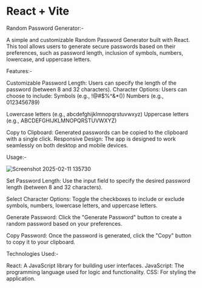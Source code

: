 # React + Vite

Random Password Generator:-

A simple and customizable Random Password Generator built with React. This tool allows users to generate secure passwords based on their preferences, such as password length, inclusion of symbols, numbers, lowercase, and uppercase letters.

Features:-

Customizable Password Length: Users can specify the length of the password (between 8 and 32 characters).
Character Options: Users can choose to include:
Symbols (e.g., !@#$%^&*())
Numbers (e.g., 0123456789)

Lowercase letters (e.g., abcdefghijklmnopqrstuvwxyz)
Uppercase letters (e.g., ABCDEFGHIJKLMNOPQRSTUVWXYZ)

Copy to Clipboard:
Generated passwords can be copied to the clipboard with a single click.
Responsive Design: The app is designed to work seamlessly on both desktop and mobile devices.

Usage:-

![Screenshot 2025-02-11 135730](https://github.com/user-attachments/assets/d4bccc3e-b23c-4091-9f8e-fb9bf16de6ab)

Set Password Length:
Use the input field to specify the desired password length (between 8 and 32 characters).

Select Character Options:
Toggle the checkboxes to include or exclude symbols, numbers, lowercase letters, and uppercase letters.

Generate Password:
Click the "Generate Password" button to create a random password based on your preferences.

Copy Password:
Once the password is generated, click the "Copy" button to copy it to your clipboard.

Technologies Used:-

React: A JavaScript library for building user interfaces.
JavaScript: The programming language used for logic and functionality.
CSS: For styling the application.


